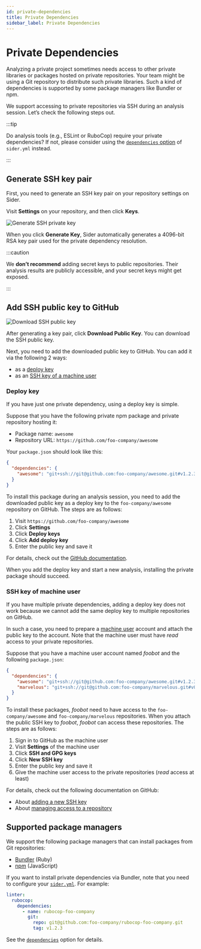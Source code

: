 ```yaml
---
id: private-dependencies
title: Private Dependencies
sidebar_label: Private Dependencies
---
```


# Private Dependencies

Analyzing a private project sometimes needs access to other private libraries or packages hosted on private repositories.
Your team might be using a Git repository to distribute such private libraries.
Such a kind of dependencies is supported by some package managers like Bundler or npm.

We support accessing to private repositories via SSH during an analysis session.
Let’s check the following steps out.

:::tip

Do analysis tools (e.g., ESLint or RuboCop) require your private dependencies?
If not, please consider using the [`dependencies` option](../getting-started/custom-configuration.md#linteranalyzer_iddependencies) of `sider.yml` instead.

:::

## Generate SSH key pair

First, you need to generate an SSH key pair on your repository settings on Sider.

Visit **Settings** on your repository, and then click **Keys**.

![Generate SSH private key](../assets/ssh-key-generate-key.png)

When you click **Generate Key**, Sider automatically generates a 4096-bit RSA key pair used for the private dependency resolution.

:::caution

We **don’t recommend** adding secret keys to public repositories.
Their analysis results are publicly accessible, and your secret keys might get exposed.

:::

## Add SSH public key to GitHub

![Download SSH public key](../assets/ssh-key-download-key.png)

After generating a key pair, click **Download Public Key**. You can download the SSH public key.

Next, you need to add the downloaded public key to GitHub.
You can add it via the following 2 ways:

- as a [deploy key](#deploy-key)
- as an [SSH key of a machine user](#ssh-key-of-machine-user)

### Deploy key

If you have just one private dependency, using a deploy key is simple.

Suppose that you have the following private npm package and private repository hosting it:

- Package name: `awesome`
- Repository URL: `https://github.com/foo-company/awesome`

Your `package.json` should look like this:

```json
{
  "dependencies": {
    "awesome": "git+ssh://git@github.com:foo-company/awesome.git#v1.2.3"
  }
}
```

To install this package during an analysis session, you need to add the downloaded public key as a deploy key to the `foo-company/awesome` repository on GitHub.
The steps are as follows:

1. Visit `https://github.com/foo-company/awesome`
2. Click **Settings**
3. Click **Deploy keys**
4. Click **Add deploy key**
5. Enter the public key and save it

For details, check out the [GitHub documentation](https://docs.github.com/en/free-pro-team@latest/developers/overview/managing-deploy-keys#deploy-keys).

When you add the deploy key and start a new analysis, installing the private package should succeed.

### SSH key of machine user

If you have multiple private dependencies, adding a deploy key does not work
because we cannot add the same deploy key to multiple repositories on GitHub.

In such a case, you need to prepare a [machine user](https://docs.github.com/en/free-pro-team@latest/developers/overview/managing-deploy-keys#machine-users) account
and attach the public key to the account.
Note that the machine user must have _read_ access to your private repositories.

Suppose that you have a machine user account named _foobot_ and the following `package.json`:

```json
{
  "dependencies": {
    "awesome": "git+ssh://git@github.com:foo-company/awesome.git#v1.2.3",
    "marvelous": "git+ssh://git@github.com:foo-company/marvelous.git#v0.9.0"
  }
}
```

To install these packages, _foobot_ need to have access to the `foo-company/awesome` and `foo-company/marvelous` repositories.
When you attach the public SSH key to _foobot_, _foobot_ can access these repositories.
The steps are as follows:

1. Sign in to GitHub as the machine user
2. Visit **Settings** of the machine user
3. Click **SSH and GPG keys**
4. Click **New SSH key**
5. Enter the public key and save it
6. Give the machine user access to the private repositories (_read_ access at least)

For details, check out the following documentation on GitHub:

- About [adding a new SSH key](https://docs.github.com/en/free-pro-team@latest/github/authenticating-to-github/adding-a-new-ssh-key-to-your-github-account)
- About [managing access to a repository](https://docs.github.com/en/free-pro-team@latest/github/administering-a-repository/managing-teams-and-people-with-access-to-your-repository)

## Supported package managers

We support the following package managers that can install packages from Git repositories:

- [Bundler](https://bundler.io) (Ruby)
- [npm](https://www.npmjs.com) (JavaScript)

If you want to install private dependencies via Bundler, note that you need to configure your [`sider.yml`](../getting-started/custom-configuration.md).
For example:

```yaml
linter:
  rubocop:
    dependencies:
      - name: rubocop-foo-company
        git:
          repo: git@github.com:foo-company/rubocop-foo-company.git
          tag: v1.2.3
```

See the [`dependencies`](../getting-started/custom-configuration.md#for-bundler) option for details.
